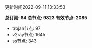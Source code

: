 更新时间2022-09-11 13:33:53

**总订阅: 64**
**总节点: 9823**
**有效节点: 2085**
- trojan节点: 97
- v2ray节点: 1645
- ss节点: 343
